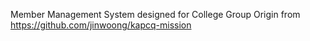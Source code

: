 Member Management System designed for College Group
Origin from https://github.com/jinwoong/kapcq-mission
